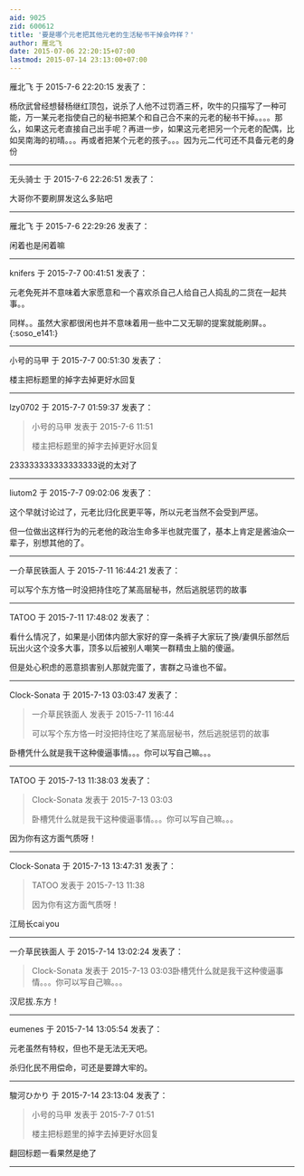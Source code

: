 ```yaml
---
aid: 9025
zid: 600612
title: '要是哪个元老把其他元老的生活秘书干掉会咋样？'
author: 雁北飞
date: 2015-07-06 22:20:15+07:00
lastmod: 2015-07-14 23:13:00+07:00
---
```


雁北飞 于 2015-7-6 22:20:15 发表了：

杨欣武曾经想替杨继红顶包，说杀了人他不过罚酒三杯，吹牛的只描写了一种可能，万一某元老指使自己的秘书把某个和自己合不来的元老的秘书干掉。。。。那么，如果这元老直接自己出手呢？再进一步，如果这元老把另一个元老的配偶，比如吴南海的初晴。。。再或者把某个元老的孩子。。。因为元二代可还不具备元老的身份

---------

无头骑士 于 2015-7-6 22:26:51 发表了：

大哥你不要刷屏发这么多贴吧

---------

雁北飞 于 2015-7-6 22:29:26 发表了：

闲着也是闲着嘛

---------

knifers 于 2015-7-7 00:41:51 发表了：

元老免死并不意味着大家愿意和一个喜欢杀自己人给自己人捣乱的二货在一起共事。。

同样。。虽然大家都很闲也并不意味着用一些中二又无聊的提案就能刷屏。。{:soso\_e141:}

---------

小号的马甲 于 2015-7-7 00:51:30 发表了：

楼主把标题里的掉字去掉更好水回复

---------

lzy0702 于 2015-7-7 01:59:37 发表了：

> 小号的马甲 发表于 2015-7-6 11:51
> 
> 楼主把标题里的掉字去掉更好水回复



233333333333333333说的太对了

---------

liutom2 于 2015-7-7 09:02:06 发表了：

这个早就讨论过了，元老比归化民更平等，所以元老当然不会受到严惩。

但一位做出这样行为的元老他的政治生命多半也就完蛋了，基本上肯定是酱油众一辈子，别想其他的了。

---------

一介草民铁面人 于 2015-7-11 16:44:21 发表了：

可以写个东方恪一时没把持住吃了某高层秘书，然后逃脱惩罚的故事

---------

TATOO 于 2015-7-11 17:48:02 发表了：

看什么情况了，如果是小团体内部大家好的穿一条裤子大家玩了换/妻俱乐部然后玩出火这个没多大事，顶多以后被别人嘲笑一群精虫上脑的傻逼。

但是处心积虑的恶意损害别人那就完蛋了，害群之马谁也不留。

---------

Clock-Sonata 于 2015-7-13 03:03:47 发表了：

> 一介草民铁面人 发表于 2015-7-11 16:44
> 
> 可以写个东方恪一时没把持住吃了某高层秘书，然后逃脱惩罚的故事



卧槽凭什么就是我干这种傻逼事情。。。你可以写自己嘛。。。

---------

TATOO 于 2015-7-13 11:38:03 发表了：

> Clock-Sonata 发表于 2015-7-13 03:03
> 
> 卧槽凭什么就是我干这种傻逼事情。。。你可以写自己嘛。。。



因为你有这方面气质呀！

---------

Clock-Sonata 于 2015-7-13 13:47:31 发表了：

> TATOO 发表于 2015-7-13 11:38
> 
> 因为你有这方面气质呀！



江局长cai you

---------

一介草民铁面人 于 2015-7-14 13:02:24 发表了：

> Clock-Sonata 发表于 2015-7-13 03:03卧槽凭什么就是我干这种傻逼事情。。。你可以写自己嘛。。。



汉尼拔.东方！

---------

eumenes 于 2015-7-14 13:05:54 发表了：

元老虽然有特权，但也不是无法无天吧。

杀归化民不用偿命，可还是要蹲大牢的。

---------

駿河ひかり 于 2015-7-14 23:13:04 发表了：

> 小号的马甲 发表于 2015-7-7 01:51
> 
> 楼主把标题里的掉字去掉更好水回复



翻回标题一看果然是绝了

---------

